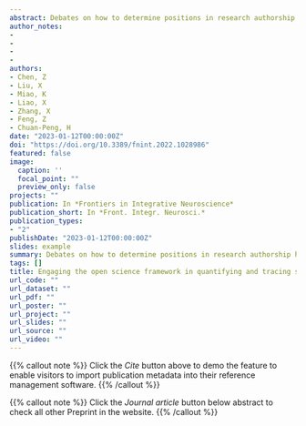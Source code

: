 ```yaml
---
abstract: Debates on how to determine positions in research authorship have not subsided. An institution funded by the United States National Institute of Environmental Health Sciences (NIEHS) provided reports for investigating authorship disputes from 6,700 researchers in the world. It found out that nearly half of the respondents had suffered from naming disagreement, and 38% of them believed that they had experienced unfair authorship ranking (Smith et al., 2020). What makes this trend worrisome is the fact that the matter of authorship unfolds sharp gender inequalities in the scientific community, where female authors are arranged with more co-first (rather than the first) authors relative to what is applicable to male authors (Fleming, 2021). Furthermore, the scrambling for privileged positions in authorship arrangements is increasingly forcing early career researchers to distance themselves from scientific works and big-science collaborations, especially neuroscientists (Yager, 2007; Coles et al., 2022). Under the current scientific incentive system, it is an intuition that the credits a study can deliver for an author can be likened to the commercial values of a building, with the front location (position) indicating a high price (credit).
author_notes:
- 
- 
- 
- 
authors:
- Chen, Z
- Liu, X
- Miao, K
- Liao, X
- Zhang, X
- Feng, Z
- Chuan-Peng, H
date: "2023-01-12T00:00:00Z"
doi: "https://doi.org/10.3389/fnint.2022.1028986"
featured: false
image:
  caption: ''
  focal_point: ""
  preview_only: false
projects: ""
publication: In *Frontiers in Integrative Neuroscience*
publication_short: In *Front. Integr. Neurosci.*
publication_types: 
- "2"
publishDate: "2023-01-12T00:00:00Z"
slides: example
summary: Debates on how to determine positions in research authorship have not subsided. An institution funded by the United States National Institute of Environmental Health Sciences (NIEHS) provided reports for investigating authorship disputes from 6,700 researchers in the world.
tags: []
title: Engaging the open science framework in quantifying and tracing scientists' research credits
url_code: ""
url_dataset: ""
url_pdf: ""
url_poster: ""
url_project: ""
url_slides: ""
url_source: ""
url_video: ""
---
```


{{% callout note %}}
Click the _Cite_ button above to demo the feature to enable visitors to import publication metadata into their reference management software.
{{% /callout %}}

{{% callout note %}}
Click the _Journal article_ button below abstract to check all other Preprint in the website.
{{% /callout %}}
